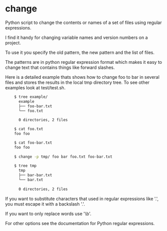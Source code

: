 # change
Python script to change the contents or names of a set of files using
regular expressions.

I find it handy for changing variable names and version numbers on a
project.

To use it you specify the old pattern, the new pattern and the list of
files.

The patterns are in python regular expression format which makes it
easy to change text that contains things like forward slashes.

Here is a detailed example thats shows how to change foo to bar
in several files and stores the results in the local tmp directory
tree. To see other examples look at test/test.sh.

```bash
    $ tree example/
      example
      ├── foo-bar.txt
      └── foo.txt
      
      0 directories, 2 files

    $ cat foo.txt
    foo foo

    $ cat foo-bar.txt
    foo foo
    
    $ change -p tmp/ foo bar foo.txt foo-bar.txt
    
    $ tree tmp
      tmp
      ├── bar-bar.txt
      └── bar.txt
    
      0 directories, 2 files
```


If you want to substitute characters that used in regular expressions
like '.', you must escape it with a backslash '\.'.

If you want to only replace words use '\b'.

For other options see the documentation for Python regular expressions.
